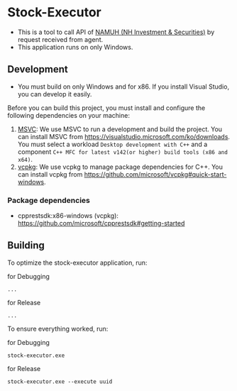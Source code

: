 # Stock-Executor

* This is a tool to call API of [NAMUH (NH Investment & Securities)](https://www.mynamuh.com) by request received from agent.
* This application runs on only Windows.

## Development

* You must build on only Windows and for x86. If you install Visual Studio, you can develop it easily.

Before you can build this project, you must install and configure the following dependencies on your machine:

1. [MSVC](https://visualstudio.microsoft.com): We use MSVC to run a development and build the project.
   You can install MSVC from <https://visualstudio.microsoft.com/ko/downloads>.
   You must select a workload `Desktop development with C++` and a component `C++ MFC for latest v142(or higher) build tools (x86 and x64)`.
2. [vcpkg](https://github.com/microsoft/vcpkg): We use vcpkg to manage package dependencies for C++.
   You can install vcpkg from <https://github.com/microsoft/vcpkg#quick-start-windows>.

### Package dependencies

* cpprestsdk:x86-windows (vcpkg): <https://github.com/microsoft/cpprestsdk#getting-started>

## Building

To optimize the stock-executor application, run:

for Debugging
```
...
```

for Release

```
...
```

To ensure everything worked, run:

for Debugging
```
stock-executor.exe
```

for Release

```
stock-executor.exe --execute uuid
```